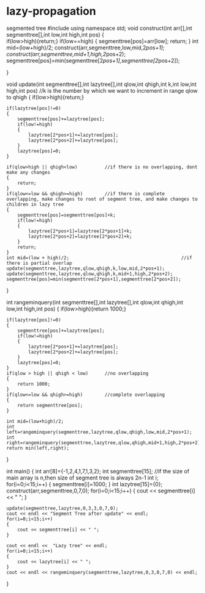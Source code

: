 # lazy-propagation
segmented tree
#include<iostream>
using namespace std;
void construct(int arr[],int segmenttree[],int low,int high,int pos)
{	
	if(low>high){return;}
	if(low==high)
	{
		segmenttree[pos]=arr[low];
		return;
	}
	int mid=(low+high)/2;
	construct(arr,segmenttree,low,mid,2*pos+1);
	construct(arr,segmenttree,mid+1,high,2*pos+2);
	segmenttree[pos]=min(segmenttree[2*pos+1],segmenttree[2*pos+2]);
	
}

void update(int segmenttree[],int lazytree[],int qlow,int qhigh,int k,int low,int high,int pos) //k is the number by which we want to increment in range qlow to qhigh
{
	if(low>high){return;}
	
	if(lazytree[pos]!=0)
	{
		segmenttree[pos]+=lazytree[pos];
		if(low!=high)
		{
			lazytree[2*pos+1]+=lazytree[pos];
			lazytree[2*pos+2]+=lazytree[pos];
		}
		lazytree[pos]=0;
	}
	
	if(qlow>high || qhigh<low)			//if there is no overlapping, dont make any changes
	{
		return;
	}
	if(qlow<=low && qhigh>=high)		//if there is complete overlapping, make changes to root of segment tree, and make changes to children in lazy tree
	{
		segmenttree[pos]=segmenttree[pos]+k;
		if(low!=high)
		{
			lazytree[2*pos+1]=lazytree[2*pos+1]+k;
			lazytree[2*pos+2]=lazytree[2*pos+2]+k;
		}
		return;
	}
	int mid=(low + high)/2;											//if there is partial overlap
	update(segmenttree,lazytree,qlow,qhigh,k,low,mid,2*pos+1);
	update(segmenttree,lazytree,qlow,qhigh,k,mid+1,high,2*pos+2);
	segmenttree[pos]=min(segmenttree[2*pos+1],segmenttree[2*pos+2]);
}

int rangeminquery(int segmenttree[],int lazytree[],int qlow,int qhigh,int low,int high,int pos)
{
	if(low>high){return 1000;}
	
	if(lazytree[pos]!=0)
	{
		segmenttree[pos]+=lazytree[pos];
		if(low!=high)
		{
			lazytree[2*pos+1]+=lazytree[pos];
			lazytree[2*pos+2]+=lazytree[pos];
		}
		lazytree[pos]=0;
	}
	if(qlow > high || qhigh < low)		//no overlapping
	{
		return 1000;
	}
	if(qlow<=low && qhigh>=high)		//complete overlapping
	{
		return segmenttree[pos];
	}
	
	int mid=(low+high)/2;
	int left=rangeminquery(segmenttree,lazytree,qlow,qhigh,low,mid,2*pos+1);
	int right=rangeminquery(segmenttree,lazytree,qlow,qhigh,mid+1,high,2*pos+2);
	return min(left,right);
}

int main()
{
	int arr[8]={-1,2,4,1,7,1,3,2};
	int segmenttree[15];			//if the size of main array is n,then size of segment tree is always 2n-1
	int i;
	for(i=0;i<15;i++)
	{
		segmenttree[i]=1000;
	}
	int lazytree[15]={0};
	construct(arr,segmenttree,0,7,0);
	for(i=0;i<15;i++)
	{
		cout << segmenttree[i] << " ";
	}
	
	update(segmenttree,lazytree,0,3,3,0,7,0);
	cout << endl << "Segment Tree after update" << endl;
	for(i=0;i<15;i++)
	{
		cout << segmenttree[i] << " ";
	}
	
	cout << endl <<  "Lazy tree" << endl;
	for(i=0;i<15;i++)
	{
		cout << lazytree[i] << " ";
	}
	cout << endl << rangeminquery(segmenttree,lazytree,0,3,0,7,0) << endl;
}
